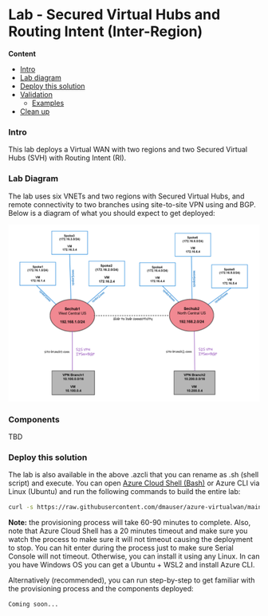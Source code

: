 # Lab - Secured Virtual Hubs and Routing Intent (Inter-Region)

**Content**

- [Intro](#intro)
- [Lab diagram](#lab-diagram)
- [Deploy this solution](#deploy-this-solution)
- [Validation](#validation)
  - [Examples](#examples)
- [Clean up](#clean-up)

### Intro

This lab deploys a Virtual WAN with two regions and two Secured Virtual Hubs (SVH) with Routing Intent (RI).

### Lab Diagram

The lab uses six VNETs and two regions with Secured Virtual Hubs, and remote connectivity to two branches using site-to-site VPN using and BGP. Below is a diagram of what you should expect to get deployed:

![net diagram](./media/networkdiagram.png)

### Components

TBD

### Deploy this solution

The lab is also available in the above .azcli that you can rename as .sh (shell script) and execute. You can open [Azure Cloud Shell (Bash)](https://shell.azure.com) or Azure CLI via Linux (Ubuntu) and run the following commands to build the entire lab:

```bash
curl -s https://raw.githubusercontent.com/dmauser/azure-virtualwan/main/svh-ri-inter-region/svhri-inter-deploy.azcli | bash
```

**Note:** the provisioning process will take 60-90 minutes to complete. Also, note that Azure Cloud Shell has a 20 minutes timeout and make sure you watch the process to make sure it will not timeout causing the deployment to stop. You can hit enter during the process just to make sure Serial Console will not timeout. Otherwise, you can install it using any Linux. In can you have Windows OS you can get a Ubuntu + WSL2 and install Azure CLI.

Alternatively (recommended), you can run step-by-step to get familiar with the provisioning process and the components deployed:

```bash
Coming soon...
```
